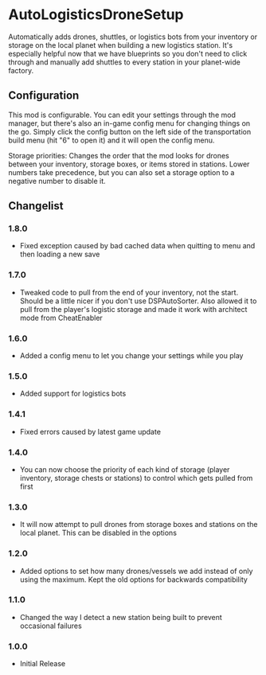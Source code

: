 AutoLogisticsDroneSetup
===========

Automatically adds drones, shuttles, or logistics bots from your inventory or storage on the local planet when building a new logistics station. It's especially helpful now that we have blueprints so you don't need to click through and manually add shuttles to every station in your planet-wide factory.

Configuration
-------

This mod is configurable. You can edit your settings through the mod manager, but there's also an in-game config menu for changing things on the go. Simply click the config button on the left side of the transportation build menu (hit "6" to open it) and it will open the config menu.

Storage priorities: Changes the order that the mod looks for drones between your inventory, storage boxes, or items stored in stations. Lower numbers take precedence, but you can also set a storage option to a negative number to disable it.


Changelist
--------

### 1.8.0

* Fixed exception caused by bad cached data when quitting to menu and then loading a new save

### 1.7.0

* Tweaked code to pull from the end of your inventory, not the start. Should be a little nicer if you don't use DSPAutoSorter. Also allowed it to pull from the player's logistic storage and made it work with architect mode from CheatEnabler

### 1.6.0

* Added a config menu to let you change your settings while you play

### 1.5.0

* Added support for logistics bots

### 1.4.1

* Fixed errors caused by latest game update

### 1.4.0

* You can now choose the priority of each kind of storage (player inventory, storage chests or stations) to control which gets pulled from first

### 1.3.0

* It will now attempt to pull drones from storage boxes and stations on the local planet. This can be disabled in the options

### 1.2.0

* Added options to set how many drones/vessels we add instead of only using the maximum. Kept the old options for backwards compatibility

### 1.1.0 

* Changed the way I detect a new station being built to prevent occasional failures

### 1.0.0 

* Initial Release